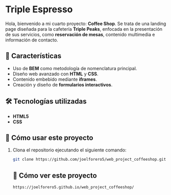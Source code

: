 # Triple Espresso

Hola, bienvenido a mi cuarto proyecto: **Coffee Shop**. Se trata de una landing page diseñada para la cafetería **Triple Peaks**, enfocada en la presentación de sus servicios, como **reservación de mesas**, contenido multimedia e información de contacto.

## 📌 Características

- Uso de **BEM** como metodología de nomenclatura principal.
- Diseño web avanzado con **HTML** y **CSS**.
- Contenido embebido mediante **iframes**.
- Creación y diseño de **formularios interactivos**.

## 🛠️ Tecnologías utilizadas

- **HTML5**
- **CSS**

## 🚀 Cómo usar este proyecto

1.  Clona el repositorio ejecutando el siguiente comando:

    ```sh
    git clone https://github.com/joelforero5/web_project_coffeeshop.git

    ```

    ## 🚀 Cómo ver este proyecto

    ```
    https://joelforero5.github.io/web_project_coffeeshop/
    ```
